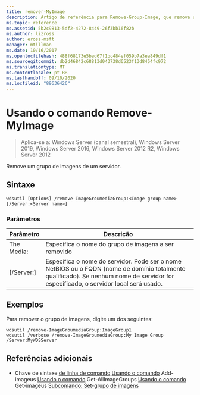 ```yaml
---
title: remover-MyImage
description: Artigo de referência para Remove-Group-Image, que remove um grupo de imagens de um servidor.
ms.topic: reference
ms.assetid: 5b2c9813-5df2-4272-8449-26f3bb16f82b
ms.author: lizross
author: eross-msft
manager: mtillman
ms.date: 10/16/2017
ms.openlocfilehash: 488f68173e5bed67f1bc484ef059b7a3ea849df1
ms.sourcegitcommit: db2d46842c68813d043738d6523f13d8454fc972
ms.translationtype: MT
ms.contentlocale: pt-BR
ms.lasthandoff: 09/10/2020
ms.locfileid: "89636426"
---
```

# <a name="using-the-remove-imagegroup-command"></a>Usando o comando Remove-MyImage

> Aplica-se a: Windows Server (canal semestral), Windows Server 2019, Windows Server 2016, Windows Server 2012 R2, Windows Server 2012

Remove um grupo de imagens de um servidor.

## <a name="syntax"></a>Sintaxe
```
wdsutil [Options] /remove-ImageGroumediaGroup:<Image group name> [/Server:<Server name>]
```
### <a name="parameters"></a>Parâmetros
|Parâmetro|Descrição|
|-------|--------|
The Media:<Image group name>|Especifica o nome do grupo de imagens a ser removido|
|[/Server:<Server name>]|Especifica o nome do servidor. Pode ser o nome NetBIOS ou o FQDN (nome de domínio totalmente qualificado). Se nenhum nome de servidor for especificado, o servidor local será usado.|
## <a name="examples"></a>Exemplos
Para remover o grupo de imagens, digite um dos seguintes:
```
wdsutil /remove-ImageGroumediaGroup:ImageGroup1
wdsutil /verbose /remove-ImageGroumediaGroup:My Image Group /Server:MyWDSServer
```
## <a name="additional-references"></a>Referências adicionais
- Chave de sintaxe [de linha de comando](command-line-syntax-key.md) 
 [Usando o comando](using-the-add-imagegroup-command.md) 
 Add-imageus [Usando o comando](using-the-get-allimagegroups-command.md) 
 Get-AllImageGroups [Usando o comando](using-the-get-imagegroup-command.md) 
 Get-imageus [Subcomando: Set-grupo de imagens](subcommand-set-imagegroup.md)
